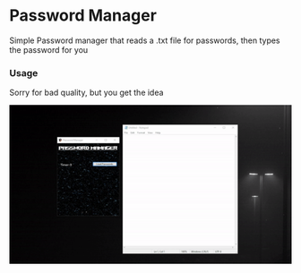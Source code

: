 # Password Manager

Simple Password manager that reads a .txt file for passwords, then types the password for you

### Usage

Sorry for bad quality, but you get the idea

![Gif](https://github.com/Him4269/Project-Dump/blob/main/Windows/gif.gif?raw=true)
